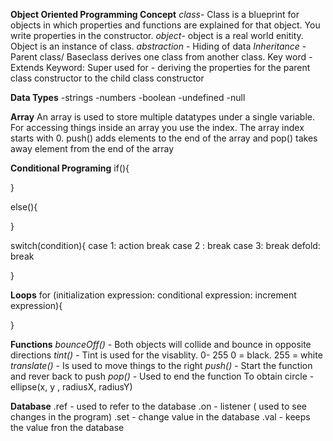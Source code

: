 **Object Oriented Programming Concept**
*class*- Class is a blueprint for objects in which properties and functions are explained for that object. You write properties in the constructor. 
*object*- object is a real world enitity. Object is an instance of class. 
*abstraction* - Hiding of data
*Inheritance* - Parent class/ Baseclass derives one class from another class. Key word - Extends  Keyword: Super used for - deriving the  properties for the parent class constructor to the child class constructor

**Data Types**
-strings
-numbers
-boolean
-undefined
-null

**Array**
An array is used to store multiple datatypes under a single variable. 
For accessing things inside an array you use the index. The array index starts with 0. push() adds elements to the end of the array and pop() takes away element from the end of the array

**Conditional Programing**
if(){

}

else(){

}

switch(condition){
case 1: action 
break
case 2 :
break
case 3:
break
defold: 
break

}

**Loops**
for (initialization expression: conditional expression: increment expression){

}

**Functions** 
*bounceOff()*  - Both objects will collide and bounce in opposite directions
*tint()* - Tint is used for the visablity. 0- 255 0 = black. 255 = white
*translate()* - Is used to move things to the right
*push()* - Start the function and rever back to push 
*pop()* - Used to end the function
To obtain circle - ellipse(x, y , radiusX, radiusY)

**Database**
.ref - used to refer to the database
.on - listener ( used to see changes in the program)
.set - change value in the database
.val - keeps the value fron the database

